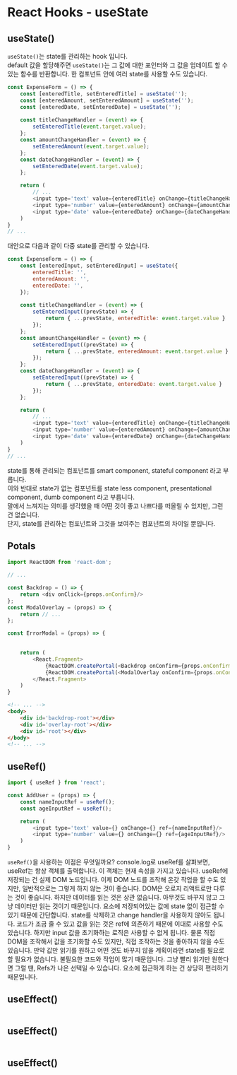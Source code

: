 # React Hooks - useState
## useState()
`useState()`는 state를 관리하는 hook 입니다.  
default 값을 할당해주면 `useState()`는 그 값에 대한 포인터와 그 값을 업데이트 할 수 있는 함수를 반환합니다.
한 컴포넌트 안에 여러 state를 사용할 수도 있습니다.
```javascript
const ExpenseForm = () => {
    const [enteredTitle, setEnteredTitle] = useState('');
    const [enteredAmount, setEnteredAmount] = useState('');
    const [enteredDate, setEnteredDate] = useState('');
    
    const titleChangeHandler = (event) => {
        setEnteredTitle(event.target.value);
    };
    const amountChangeHandler = (event) => {
        setEnteredAmount(event.target.value);
    };
    const dateChangeHandler = (event) => {
        setEnteredDate(event.target.value);
    };

    return (
        // ...
        <input type='text' value={enteredTitle} onChange={titleChangeHandler} />
        <input type='number' value={enteredAmount} onChange={amountChangeHandler} />
        <input type='date' value={enteredDate} onChange={dateChangeHandler} />
    )
}
// ...
```
대안으로 다음과 같이 다중 state를 관리할 수 있습니다.
```javascript
const ExpenseForm = () => {
    const [enteredInput, setEnteredInput] = useState({
        enteredTitle: '',
        enteredAmount: '',
        enteredDate: '',
    });
    
    const titleChangeHandler = (event) => {
        setEnteredInput((prevState) => {
            return { ...prevState, enteredTitle: event.target.value }
        });
    };
    const amountChangeHandler = (event) => {
        setEnteredInput((prevState) => {
            return { ...prevState, enteredAmount: event.target.value }
        });
    };
    const dateChangeHandler = (event) => {
        setEnteredInput((prevState) => {
            return { ...prevState, enteredDate: event.target.value }
        });
    };

    return (
        // ...
        <input type='text' value={enteredTitle} onChange={titleChangeHandler} />
        <input type='number' value={enteredAmount} onChange={amountChangeHandler} />
        <input type='date' value={enteredDate} onChange={dateChangeHandler} />
    )
}
// ...
```
state를 통해 관리되는 컴포넌트를 smart component, stateful component 라고 부릅니다.  
이와 반대로 state가 없는 컴포넌트를 state less component, presentational component, dumb component 라고 부릅니다.  
말에서 느껴지는 의미를 생각했을 때 어떤 것이 좋고 나쁘다를 떠올릴 수 있지만, 그런 건 없습니다.  
단지, state를 관리하는 컴포넌트와 그것을 보여주는 컴포넌트의 차이일 뿐입니다.  

## Potals
```javascript
import ReactDOM from 'react-dom';

// ...

const Backdrop = () => {
    return <div onClick={props.onConfirm}/>
};
const ModalOverlay = (props) => {
    return // ...
};

const ErrorModal = (props) => {
    

    return (
        <React.Fragment>
            {ReactDOM.createPortal(<Backdrop onConfirm={props.onConfirm} />, document.getElementById('backdrop-root'))}
            {ReactDOM.createPortal(<ModalOverlay onConfirm={props.onConfirm} />, document.getElementById('overlay-root'))}
        </React.Fragment>
    )
}
```
```html
<!-- ... -->
<body>
    <div id='backdrop-root'></div>
    <div id='overlay-root'></div>
    <div id='root'></div>
</body>
<!-- ... -->
```
## useRef()


```javascript
import { useRef } from 'react';

const AddUser = (props) => {
    const nameInputRef = useRef();
    const ageInputRef = useRef();

    return (
        <input type='text' value={} onChange={} ref={nameInputRef}/>
        <input type='number' value={} onChange={} ref={ageInputRef}/>
    )
}
```

`useRef()`을 사용하는 이점은 무엇일까요?
console.log로 useRef를 살펴보면, useRef는 항상 객체를 출력합니다.
이 객체는 현재 속성을 가지고 있습니다. useRef에 저장되는 건 실제 DOM 노드입니다.
이제 DOM 노드를 조작해 온갖 작업을 할 수도 있지만, 일반적으로는 그렇게 하지 않는 것이 좋습니다. DOM은 오로지 리액트로만 다루는 것이 좋습니다.
하지만 데이터를 읽는 것은 상관 없습니다. 아무것도 바꾸지 않고 그냥 데이터만 읽는 것이기 때문입니다.
요소에 저장되어있는 값에 state 없이 접근할 수 있기 때문에 간단합니다.
state를 삭제하고 change handler을 사용하지 않아도 됩니다.
코드가 조금 줄 수 있고 값을 읽는 것은 ref에 의존하기 때문에 이대로 사용할 수도 있습니다.
하지만 input 값을 초기화하는 로직은 사용할 수 없게 됩니다.
물론 직접 DOM을 조작해서 값을 초기화할 수도 있지만, 직접 조작하는 것을 좋아하지 않을 수도 있습니다.
만약 값만 읽기를 원하고 어떤 것도 바꾸지 않을 계획이라면 state를 필요로 할 필요가 없습니다.
불필요한 코드와 작업이 많기 때문입니다. 그냥 빨리 읽기만 원한다면 그럴 땐, Refs가 나은 선택일 수 있습니다. 요소에 접근하게 하는 건 상당히 편리하기 때문입니다.

## useEffect()
```javascript

```
## useEffect()
```javascript

```
## useEffect()
```javascript

```

